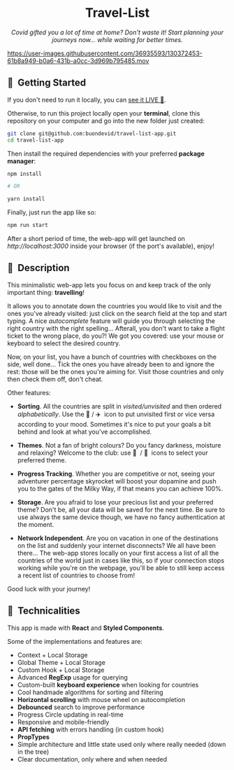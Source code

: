 <h1 align='center'> Travel-List </h1>

<p align='center'><em>Covid gifted you a lot of time at home? Don't waste it! Start planning your journeys now... while waiting for better times.</em></p>

https://user-images.githubusercontent.com/36935593/130372453-61b8a949-b0a6-431b-a0cc-3d969b795485.mov



## 🏁&nbsp; Getting Started

If you don't need to run it locally, you can [see it LIVE 🔗](https://buondevid.github.io/travel-list-app/).

Otherwise, to run this project locally open your __terminal__, clone this repository on your computer and go into the new folder just created:

```zsh
git clone git@github.com:buondevid/travel-list-app.git
cd travel-list-app
```

Then install the required dependencies with your preferred __package manager__:

```zsh
npm install

# OR

yarn install
```

Finally, just run the app like so:

```zsh
npm run start
```

After a short period of time, the web-app will get launched on _http://localhost:3000_ inside your browser (if the port's available), enjoy!

## 🚀&nbsp; Description
This minimalistic web-app lets you focus on and keep track of the only important thing: __travelling__!

It allows you to annotate down the countries you would like to visit and the ones you've already visited: just click on the search field at the top and start typing. A nice _autocomplete_ feature will guide you through selecting the right country with the right spelling... Afterall, you don't want to take a flight ticket to the wrong place, do you?! We got you covered: use your mouse or keyboard to select the desired country.

Now, on your list, you have a bunch of countries with checkboxes on the side, well done... Tick the ones you have already been to and ignore the rest: those will be the ones you're aiming for. Visit those countries and only then check them off, don't cheat.

Other features:
- __Sorting__. All the countries are split in _visited/unvisited_ and then ordered _alphabetically_. Use the 📍 / ✈️&nbsp; icon to put unvisited first or vice versa according to your mood. Sometimes it's nice to put your goals a bit behind and look at what you've accomplished.

- __Themes__. Not a fan of bright colours? Do you fancy darkness, moisture and relaxing? Welcome to the club: use 🌙 &nbsp;/ 🔆&nbsp; icons to select your preferred theme.

- __Progress Tracking__. Whether you are competitive or not, seeing your adventurer percentage skyrocket will boost your dopamine and push you to the gates of the Milky Way, if that means you can achieve 100%.

- __Storage__. Are you afraid to lose your precious list and your preferred theme? Don't be, all your data will be saved for the next time. Be sure to use always the same device though, we have no fancy authentication at the moment.

- __Network Independent__. Are you on vacation in one of the destinations on the list and suddenly your internet disconnects? We all have been there... The web-app stores locally on your first access a list of all the countries of the world just in cases like this, so if your connection stops working while you're on the webpage, you'll be able to still keep access a recent list of countries to choose from!

Good luck with your journey!

## 📡&nbsp; Technicalities

This app is made with __React__ and __Styled Components__.

Some of the implementations and features are:
- Context + Local Storage
- Global Theme + Local Storage
- Custom Hook + Local Storage
- Advanced **RegExp** usage for querying
- Custom-built **keyboard experience** when looking for countries
- Cool handmade algorithms for sorting and filtering
- **Horizontal scrolling** with mouse wheel on autocompletion
- **Debounced** search to improve performance
- Progress Circle updating in real-time
- Responsive and mobile-friendly
- **API fetching** with errors handling (in custom hook)
- **PropTypes**
- Simple architecture and little state used only where really needed (down in the tree)
- Clear documentation, only where and when needed
